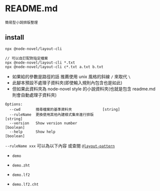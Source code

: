 # README.md

    簡易型小說排版整理

## install

```
npx @node-novel/layout-cli

// 可以自訂配對指定檔案
npx @node-novel/layout-cli *.txt
npx @node-novel/layout-cli c*.txt a.txt b.txt
```

- 如果給的參數是路徑的話 推薦使用 unix 風格的斜線 `/` 來取代 `\`
- 此腳本預設不處理子資料夾(即使輸入規則內包含也是如此)
- 但如果此資料夾為 node-novel style 的小說資料夾(也就是包含 readme.md 則會自動處理子資料夾)

```
Options:
  --cwd       搜尋檔案的基準資料夾              [string]
  --ruleName  更換使用其他內建樣式集來進行排版                          [string]
  --version   Show version number                                      [boolean]
  --help      Show help                                                [boolean]
```

`--ruleName xxx` 可以為以下內容 或查閱 [`@layout-pattern`](https://github.com/bluelovers/node-novel/tree/master/packages/layout-pattern/lib/rules)

- `demo`
- `demo.zht`

- `demo.lf2`
- `demo.lf2.cht`
